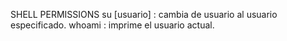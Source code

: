 SHELL PERMISSIONS
su [usuario] : cambia de usuario al usuario especificado.
whoami : imprime el usuario actual.
